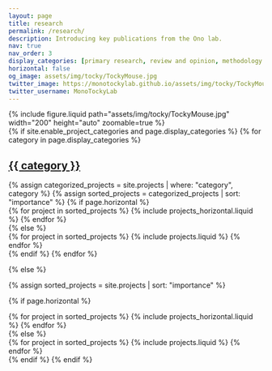 ```yaml
---
layout: page
title: research
permalink: /research/
description: Introducing key publications from the Ono lab.
nav: true
nav_order: 3
display_categories: [primary research, review and opinion, methodology and computational algorithms]
horizontal: false
og_image: assets/img/tocky/TockyMouse.jpg
twitter_image: https://monotockylab.github.io/assets/img/tocky/TockyMouse.jpg
twitter_username: MonoTockyLab
---
```


<div class="row mt-3">
     <div class="col-sm mt-3 mt-md-0">
        {% include figure.liquid path="assets/img/tocky/TockyMouse.jpg" width="200" height="auto"  zoomable=true %}
    </div>
</div>
<!-- pages/projects.md -->
<div class="projects">
{% if site.enable_project_categories and page.display_categories %}
  <!-- Display categorized projects -->
  {% for category in page.display_categories %}
  <a id="{{ category }}" href=".#{{ category }}">
    <h2 class="category">{{ category }}</h2>
  </a>
  {% assign categorized_projects = site.projects | where: "category", category %}
  {% assign sorted_projects = categorized_projects | sort: "importance" %}
  <!-- Generate cards for each project -->
  {% if page.horizontal %}
  <div class="container">
    <div class="row row-cols-2">
    {% for project in sorted_projects %}
      {% include projects_horizontal.liquid %}
    {% endfor %}
    </div>
  </div>
  {% else %}
  <div class="grid">
    {% for project in sorted_projects %}
      {% include projects.liquid %}
    {% endfor %}
  </div>
  {% endif %}
  {% endfor %}

{% else %}

<!-- Display projects without categories -->

{% assign sorted_projects = site.projects | sort: "importance" %}

  <!-- Generate cards for each project -->

{% if page.horizontal %}

  <div class="container">
    <div class="row row-cols-2">
    {% for project in sorted_projects %}
      {% include projects_horizontal.liquid %}
    {% endfor %}
    </div>
  </div>
  {% else %}
  <div class="grid">
    {% for project in sorted_projects %}
      {% include projects.liquid %}
    {% endfor %}
  </div>
  {% endif %}
{% endif %}
</div>
